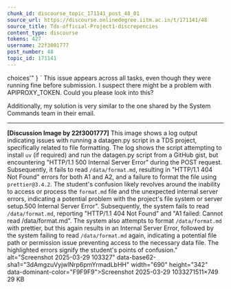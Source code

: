 ```yaml
---
chunk_id: discourse_topic_171141_post_48_01
source_url: https://discourse.onlinedegree.iitm.ac.in/t/171141/48
source_title: Tds-official-Project1-discrepencies
content_type: discourse
tokens: 427
username: 22f3001777
post_number: 48
topic_id: 171141
---
```


choices'"
}
`
This issue appears across all tasks, even though they were running fine before submission. I suspect there might be a problem with APIPROXY_TOKEN. Could you please look into this?

Additionally, my solution is very similar to the one shared by the System Commands team in their email.

---

**[Discussion Image by 22f3001777]** This image shows a log output indicating issues with running a datagen.py script in a TDS project, specifically related to file formatting. The log shows the script attempting to install `uv` (if required) and run the datagen.py script from a GitHub gist, but encountering "HTTP/1.1 500 Internal Server Error" during the POST request. Subsequently, it fails to read `/data/format.md`, resulting in "HTTP/1.1 404 Not Found" errors for both A1 and A2, and a failure to format the file using `prettier@3.4.2`. The student's confusion likely revolves around the inability to access or process the `format.md` file and the unexpected internal server errors, indicating a potential problem with the project's file system or server setup.500 Internal Server Error". Subsequently, the system fails to read `/data/format.md`, reporting "HTTP/1.1 404 Not Found" and "A1 failed: Cannot read /data/format.md". The system also attempts to format `/data/format.md` with prettier, but this again results in an Internal Server Error, followed by the system failing to read `/data/format.md` again, indicating a potential file path or permission issue preventing access to the necessary data file. The highlighted errors signify the student's points of confusion." alt="Screenshot 2025-03-29 103327" data-base62-sha1="3dAmgzuVyjwlNrp6pmYrmadLbHH" width="690" height="342" data-dominant-color="F9F9F9">Screenshot 2025-03-29 1033271511×749 29 KB
